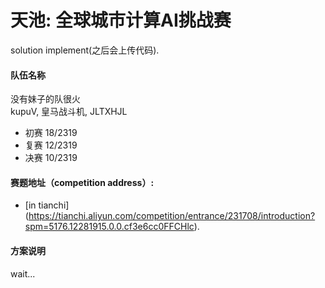 # 天池: 全球城市计算AI挑战赛
solution implement(之后会上传代码).<br>

#### 队伍名称
没有妹子的队很火<br>
kupuV, 皇马战斗机, JLTXHJL<br>
- 初赛 18/2319
- 复赛 12/2319
- 决赛 10/2319

#### 赛题地址（competition address）:
* [in tianchi] (https://tianchi.aliyun.com/competition/entrance/231708/introduction?spm=5176.12281915.0.0.cf3e6cc0FFCHlc).<br>

#### 方案说明

wait...